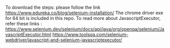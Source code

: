 To download the steps: please follow the link 
https://www.edureka.co/blog/selenium-installation/
The chrome driver exe for 64 bit is included in this repo.
To read more about JavascriptExecutor, refer these links : https://www.selenium.dev/selenium/docs/api/java/org/openqa/selenium/JavascriptExecutor.html
https://www.toolsqa.com/selenium-webdriver/javascript-and-selenium-javascriptexecutor/
